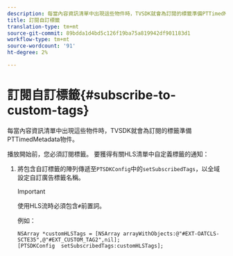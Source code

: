 ```yaml
---
description: 每當內容資訊清單中出現這些物件時，TVSDK就會為訂閱的標籤準備PTTimedMetadata物件。
title: 訂閱自訂標籤
translation-type: tm+mt
source-git-commit: 89bdda1d4bd5c126f19ba75a819942df901183d1
workflow-type: tm+mt
source-wordcount: '91'
ht-degree: 2%

---
```



# 訂閱自訂標籤{#subscribe-to-custom-tags}

每當內容資訊清單中出現這些物件時，TVSDK就會為訂閱的標籤準備PTTimedMetadata物件。

播放開始前，您必須訂閱標籤。
要獲得有關HLS清單中自定義標籤的通知：

1. 將包含自訂標籤的陣列傳遞至`PTSDKConfig`中的`setSubscribedTags`，以全域設定自訂廣告標籤名稱。

   >[!IMPORTANT]
   >
   >使用HLS流時必須包含`#`前置詞。

   例如：

   ```
   NSArray *customHLSTags = [NSArray arrayWithObjects:@"#EXT-OATCLS-SCTE35",@"#EXT_CUSTOM_TAG2",nil]; 
   [PTSDKConfig  setSubscribedTags:customHLSTags];
   ```

